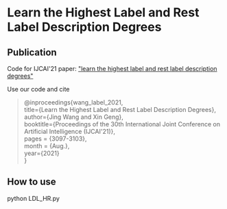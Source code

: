 # Learn the Highest Label and Rest Label Description Degrees

## Publication
Code for IJCAI'21 paper: ["learn the highest label and rest label description degrees"](https://www.ijcai.org/proceedings/2021/426)

Use our code and cite
>@inproceedings{wang_label_2021, \
  >title={Learn the Highest Label and Rest Label Description Degrees},\
  >author={Jing Wang and Xin Geng},\
  >booktitle={Proceedings of the 30th International Joint Conference on Artificial Intelligence (IJCAI'21)},\
  >pages = {3097-3103},\
  >month = {Aug.}, \
  >year={2021}\
>}


## How to use
python LDL_HR.py
